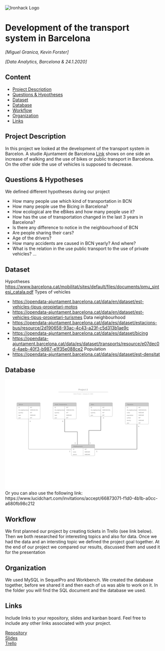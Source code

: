 <img src="https://bit.ly/2VnXWr2" alt="Ironhack Logo" width="100"/>

# Development of the transport system in Barcelona
*[Miguel Granica, Kevin Forster]*

*[Data Analytics, Barcelona & 24.1.2020]*

## Content
- [Project Description](#project-description)
- [Questions & Hypotheses](#questions-hypotheses)
- [Dataset](#dataset)
- [Database](#database)
- [Workflow](#workflow)
- [Organization](#organization)
- [Links](#links)


## Project Description
In this project we looked at the development of the transport system in Barcelon. A studie Ajuntament de Barcelona [Link](https://www.barcelona.cat/mobilitat/sites/default/files/documents/pmu_sintesi_catala.pdf) shows on one side an increase of walking and the use of bikes or public transport in Barcelona. On the other side the use of vehicles is supposed to decrease. 

## Questions & Hypotheses
We defined different hypotheses during our project
- How many people use which kind of transportation in BCN
- How many people use the Bicing in Barcelona?
- How ecological are the eBikes and how many people use it?
- How has the use of transportation changed in the last 3 years in Barcelona?
- Is there any difference to notice in the neighbourhood of BCN
- Are people sharing their cars?
- Age of the drivers?
- How many accidents are caused in BCN yearly? And where?
- What is the relation in the use public transport to the use of private vehicles?
...


## Dataset

Hypotheses
https://www.barcelona.cat/mobilitat/sites/default/files/documents/pmu_sintesi_catala.pdf
Types of vehicles 
- https://opendata-ajuntament.barcelona.cat/data/en/dataset/est-vehicles-tipus-propietari-motos
- https://opendata-ajuntament.barcelona.cat/data/en/dataset/est-vehicles-tipus-propietari-turismes 
Data neighbourhood
- https://opendata-ajuntament.barcelona.cat/data/es/dataset/estacions-bus/resource/2d190658-93ac-4c43-a23f-c5d313b1ae9c
- https://opendata-ajuntament.barcelona.cat/data/es/dataset/bicing
- https://opendata-ajuntament.barcelona.cat/data/es/dataset/transports/resource/e07dec0d-4aeb-40f3-b987-e1f35e088ce2
Population 
- https://opendata-ajuntament.barcelona.cat/data/es/dataset/est-densitat



## Database
<img src="img_database.jpg"> 
Or you can also use the following link: https://www.lucidchart.com/invitations/accept/66873071-f1d0-4b1b-a0cc-a680fb98c212

## Workflow
We first planned our project by creating tickets in Trello (see link below). Then we both researched for interesting topics and also for data. Once we had the data and an intersting topic we defined the project goal together. At the end of our project we compared our results, discussed them and used it for the presentation

## Organization
We used MySQL in SequelPro and Workbench. We created the database together, before we shared it and then each of us was able to work on it. 
In the folder you will find the SQL document and the database we used. 

## Links
Include links to your repository, slides and kanban board. Feel free to include any other links associated with your project.

[Repository](https://github.com/kevforster/Project-Week-2-Barcelona)  
[Slides](https://docs.google.com/presentation/d/1CXAd9KxXek-5J3bvBeLOqiHbbhMrriUQ4gUuwJV6UU0/edit?usp=sharing)  
[Trello](https://trello.com/b/ASvLlwH9/project-2-development-of-the-transportation-system-in-barcelona)  
